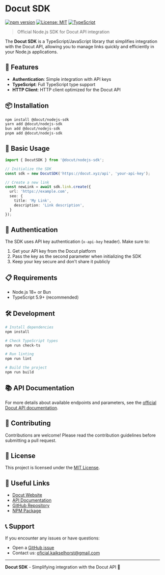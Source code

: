 # Docut SDK

[![npm version](https://badge.fury.io/js/@docut%2Fnodejs-sdk.svg)](https://badge.fury.io/js/@docut%2Fnodejs-sdk)
[![License: MIT](https://img.shields.io/badge/License-MIT-yellow.svg)](https://opensource.org/licenses/MIT)
[![TypeScript](https://img.shields.io/badge/TypeScript-5.9+-blue.svg)](https://www.typescriptlang.org/)

> Official Node.js SDK for Docut API integration

The **Docut SDK** is a TypeScript/JavaScript library that simplifies integration with the Docut API, allowing you to manage links quickly and efficiently in your Node.js applications.

## 🚀 Features

- **Authentication**: Simple integration with API keys
- **TypeScript**: Full TypeScript type support
- **HTTP Client**: HTTP client optimized for the Docut API

## 📦 Installation

```bash
npm install @docut/nodejs-sdk
yarn add @docut/nodejs-sdk
bun add @docut/nodejs-sdk
pnpm add @docut/nodejs-sdk
```

## 🔧 Basic Usage

```typescript
import { DocutSDK } from '@docut/nodejs-sdk';

// Initialize the SDK
const sdk = new DocutSDK('https://docut.xyz/api', 'your-api-key');

// Create a new link
const newLink = await sdk.link.create({
  url: 'https://example.com',
  seo: {
    title: 'My Link',
    description: 'Link description',
  }
});
```

## 🔑 Authentication

The SDK uses API key authentication (`x-api-key` header). Make sure to:

1. Get your API key from the Docut platform
2. Pass the key as the second parameter when initializing the SDK
3. Keep your key secure and don't share it publicly

## 📋 Requirements

- Node.js 18+ or Bun
- TypeScript 5.9+ (recommended)

## 🛠️ Development

```bash
# Install dependencies
npm install

# Check TypeScript types
npm run check-ts

# Run linting
npm run lint

# Build the project
npm run build
```

## 📚 API Documentation

For more details about available endpoints and parameters, see the [official Docut API documentation](https://docut.xyz/docs).

## 🤝 Contributing

Contributions are welcome! Please read the contribution guidelines before submitting a pull request.

## 📄 License

This project is licensed under the [MIT License](LICENSE).

## 🔗 Useful Links

- [Docut Website](https://docut.xyz)
- [API Documentation](https://docut.xyz/docs)
- [GitHub Repository](https://github.com/KaikSelhorst/docut-sdk)
- [NPM Package](https://www.npmjs.com/package/@docut/nodejs-sdk)

## 📞 Support

If you encounter any issues or have questions:

- Open a [GitHub issue](https://github.com/KaikSelhorst/docut-sdk/issues)
- Contact us: oficial.kaikselhorst@gmail.com

---

**Docut SDK** - Simplifying integration with the Docut API 🚀
